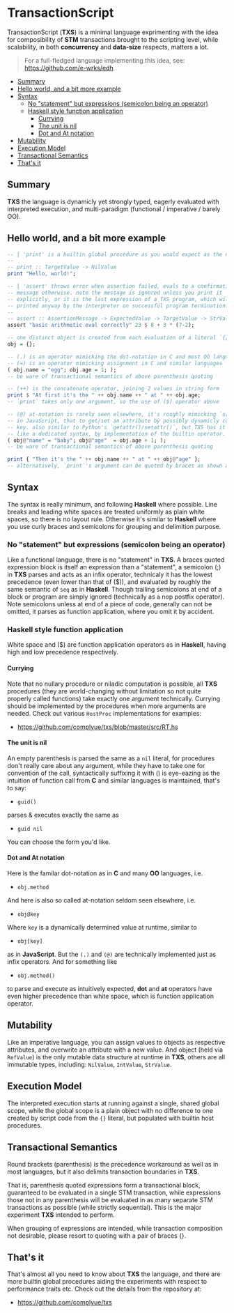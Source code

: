 # TransactionScript

TransactionScript (**TXS**) is a minimal language exprimenting with the idea
for composibility of **STM** transactions brought to the scripting level,
while scalability, in both **concurrency** and **data-size** respects,
matters a lot.

> For a full-fledged language implementing this idea, see:
> https://github.com/e-wrks/edh

- [Summary](#summary)
- [Hello world, and a bit more example](#hello-world-and-a-bit-more-example)
- [Syntax](#syntax)
  - [No "statement" but expressions (semicolon being an operator)](#no-statement-but-expressions-semicolon-being-an-operator)
  - [Haskell style function application](#haskell-style-function-application)
    - [Currying](#currying)
    - [The unit is nil](#the-unit-is-nil)
    - [Dot and At notation](#dot-and-at-notation)
- [Mutability](#mutability)
- [Execution Model](#execution-model)
- [Transactional Semantics](#transactional-semantics)
- [That's it](#thats-it)

## Summary

**TXS** the language is dynamicly yet strongly typed, eagerly evaluated with
interpreted execution, and multi-paradigm
(functional / imperative / barely OO).

## Hello world, and a bit more example

```haskell
-- | 'print' is a builtin global procedure as you would expect as the norm.
--
-- print :: TargetValue -> NilValue
print "Hello, world!";

-- | 'assert' throws error when assertion failed, evals to a confirmation
-- message otherwise. note the message is ignored unless you print it
-- explicitly, or it is the last expression of a TXS program, which will be
-- printed anyway by the interpreter on successful program termination.
--
-- assert :: AssertionMessage -> ExpectedValue -> TargetValue -> StrValue
assert "basic arithmetic eval correctly" 23 $ 8 + 3 * (7-2);

-- one distinct object is created from each evaluation of a literal `{}`
obj = {};

-- (.) is an operator mimicking the dot-notation in C and most OO languages
-- (=) is an operator mimicking assignment in C and similar languages
( obj.name = "egg"; obj.age = 1; );
-- be ware of transactional semantics of above parenthesis quoting

-- (++) is the concatenate operator, joining 2 values in string form
print $ "At first it's the " ++ obj.name ++ " at " ++ obj.age;
-- `print` takes only one argument, so the use of ($) operator above

-- (@) at-notation is rarely seen elsewhere, it's roughly mimicking `o[key]`
-- in JavaScript, that to get/set an attribute by possibly dynamicly computed
-- key. also similar to Python's `getattr()/setattr()`, but TXS has it more
-- like a dedicated syntax, by implementation of the builtin operator.
( obj@"name" = "baby"; obj@"age"  = obj.age + 1; );
-- be ware of transactional semantics of above parenthesis quoting

print { "Then it's the " ++ obj.name ++ " at " ++ obj@"age" };
-- alternatively, `print`'s argument can be quoted by braces as shown above

```

## Syntax

The syntax is really minimum, and following **Haskell** where possible.
Line breaks and leading white spaces are treated uniformly as plain white
spaces, so there is no layout rule. Otherwise it's similar to **Haskell** where
you use curly braces and semicolons for grouping and delimition purpose.

### No "statement" but expressions (semicolon being an operator)

Like a functional language, there is no "statement" in **TXS**. A braces quoted
expression block is itself an expression than a "statement", a semicolon (;)
in **TXS** parses and acts as an infix operator, technicaly it has the lowest
precedence (even lower than that of (\$)), and evaluated by roughly the same
semantic of `seq` as in **Haskell**. Though trailing semicolons at end of a
block or program are simply ignored (technically as a nop postfix operator).
Note semicolons unless at end of a piece of code, generally can not be omitted,
it parses as function application, where you omit it by accident.

### Haskell style function application

White space and (\$) are function application operators as in **Haskell**,
having high and low precedence respectively.

#### Currying

Note that no nullary procedure or niladic computation is possible, all **TXS**
procedures (they are world-changing without limitation so not quite properly
called functions) take exactly one argument technically. Currying should
be implemented by the procedures when more arguments are needed.
Check out various `HostProc` implementations for examples:

- https://github.com/complyue/txs/blob/master/src/RT.hs

#### The unit is nil

An empty parenthesis is parsed the same as a `nil` literal, for procedures
don't really care about any argument, while they have to take one for
convention of the call, syntactically suffixing it with () is eye-eazing as
the intuition of function call from **C** and similar languages is maintained,
that's to say:

- `guid()`

parses & executes exactly the same as

- `guid nil`

You can choose the form you'd like.

#### Dot and At notation

Here is the familar dot-notation as in **C** and many **OO** languages, i.e.

- `obj.method`

And here is also so called at-notation seldom seen elsewhere, i.e.

- `obj@key`

Where `key` is a dynamically determined value at runtime, similar to

- `obj[key]`

as in **JavaScript**. But the `(.)` and `(@)` are technically implemented just
as infix operators. And for something like

- `obj.method()`

to parse and execute as intuitively expected, **dot** and **at** operators
have even higher precedence than white space, which is function application
operator.

## Mutability

Like an imperative language, you can assign values to objects as respective
attributes, and overwrite an attribute with a new value. And object (held
via `RefValue`) is the only mutable data structure at runtime in **TXS**,
others are all immutable types, including:
`NilValue`, `IntValue`, `StrValue`.

## Execution Model

The interpreted execution starts at running against a single, shared
global scope, while the global scope is a plain object with no difference
to one created by script code from the `{}` literal, but populated with
builtin host procedures.

## Transactional Semantics

Round brackets (parenthesis) is the precedence workaround as well as in
most languages, but it also delimits transaction boundaries in **TXS**.

That is, parenthesis quoted expressions form a transactional block,
guaranteed to be evaluated in a single STM transaction, while expressions
those not in any parenthesis will be evaluated in as many separate STM
transactions as possible (while strictly sequential). This is the major
experiment **TXS** intended to perform.

When grouping of expressions are intended, while transaction composition
not desirable, please resort to quoting with a pair of braces {}.

## That's it

That's almost all you need to know about **TXS** the language, and there are
more builtin global procedures aiding the experiments with respect to
performance traits etc. Check out the details from the repository at:

- https://github.com/complyue/txs
